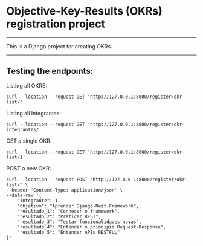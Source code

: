 # Objective-Key-Results (OKRs) registration project
---
This is a Django project for creating OKRs.


---


## Testing the endpoints:
  
Listing all OKRS: 
```console
curl --location --request GET 'http://127.0.0.1:8000/register/okr-list/'
```
  
Listing all Integrantes:
```console
curl --location --request GET 'http://127.0.0.1:8000/register/okr-integrantes/'
```
  
GET a single OKR:
```console
curl --location --request GET 'http://127.0.0.1:8000/register/okr-list/1'
```
  
POST a new OKR:
```console
curl --location --request POST 'http://127.0.0.1:8000/register/okr-list/' \
--header 'Content-Type: application/json' \
--data-raw '{
    "integrante": 1,
    "objetivo": "Aprender Django-Rest-Framework",
    "resultado_1": "Conhecer o framework",
    "resultado_2": "Praticar REST",
    "resultado_3": "Testar funcionalidades novas",
    "resultado_4": "Entender o principio Request-Response",
    "resultado_5": "Entender APIs RESTFUL"
}'
```
  